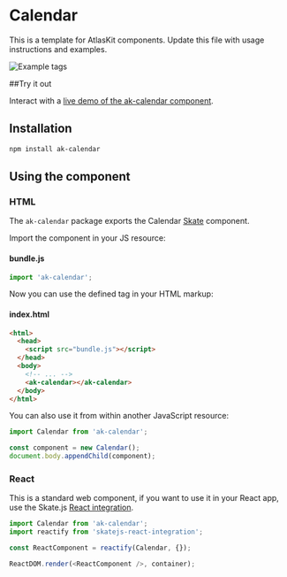 # Calendar

This is a template for AtlasKit components. Update this file with usage instructions and examples.


![Example tags](https://bytebucket.org/atlassian/atlaskit/raw/master/packages/ak-componentname/docs/insertyourimagehere.png)

##Try it out

Interact with a [live demo of the ak-calendar component](https://aui-cdn.atlassian.com/atlaskit/stories/ak-calendar/@VERSION@/).

## Installation

```sh
npm install ak-calendar
```

## Using the component

### HTML

The `ak-calendar` package exports the Calendar [Skate](https://github.com/skatejs/skatejs) component.

Import the component in your JS resource:

#### bundle.js

```js
import 'ak-calendar';
```

Now you can use the defined tag in your HTML markup:

#### index.html

```html
<html>
  <head>
    <script src="bundle.js"></script>
  </head>
  <body>
    <!-- ... -->
    <ak-calendar></ak-calendar>
  </body>
</html>
```

You can also use it from within another JavaScript resource:

```js
import Calendar from 'ak-calendar';

const component = new Calendar();
document.body.appendChild(component);
```

### React

This is a standard web component, if you want to use it in your React app, use the Skate.js [React integration](https://github.com/webcomponents/react-integration).

```js
import Calendar from 'ak-calendar';
import reactify from 'skatejs-react-integration';

const ReactComponent = reactify(Calendar, {});

ReactDOM.render(<ReactComponent />, container);
```
